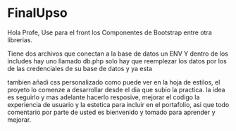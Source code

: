 # FinalUpso

Hola Profe, Use para el front los Componentes de Bootstrap entre otra librerias.

Tiene dos archivos que conectan a la base de datos un ENV Y dentro de los includes hay uno llamado db.php solo hay que reemplezar los datos por los de las credenciales de su base de datos y ya esta


tambien añadi css personalizado como puede ver en la hoja de estilos, el proyeto lo comenze a desarrollar desde el dia que subio la practica. la idea es seguirlo y mas adelante hacerlo resposive, mejorar el codigo la experiencia de usuario y la estetica para incluir en el portafolio, asi que todo comentario por parte de usted es bienvenido y tomado para aprender y mejorar.

